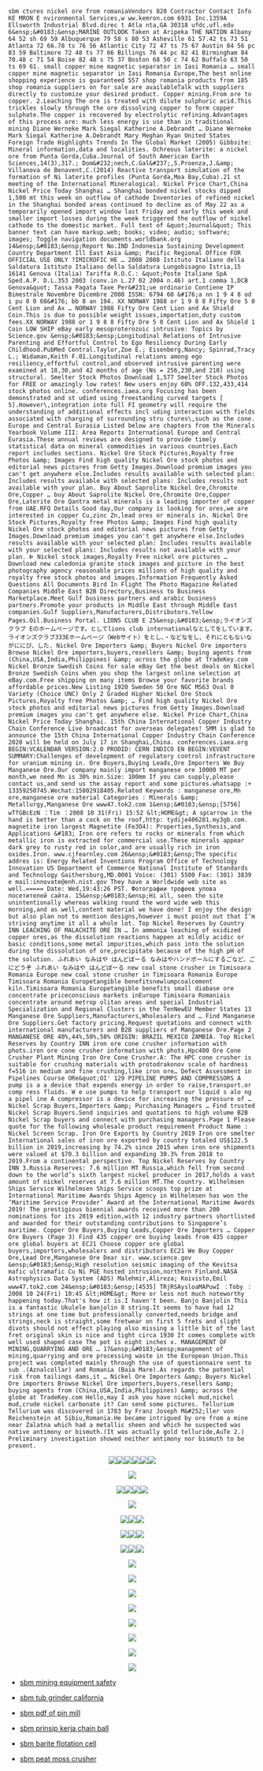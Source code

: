 
```
sbm ctures nickel ore from romaniaVendors 820 Contractor Contact Info KE MRON E nvironmental Services,w ww.kemron.com 6931 Inc.1359A Ellsworth Industrial Blvd.direc t Atla nta,GA 30318 ufdc.ufl.edu 6&ensp;&#0183;&ensp;MARINE OUTLOOK Taken at Aripeka THE NATION Albany 64 52 sh 69 59 Albuquerque 79 58 s 80 53 Asheville 61 57.42 ts 73 51 Atlanta 72 66.78 ts 76 56 Atlantic City 72 47 ts 75 67 Austin 84 56 pc 83 59 Baltimore 72 48 ts 77 66 Billings 76 44 pc 82 41 Birmingham 84 70.48 c 71 54 Boise 82 48 s 75 37 Boston 68 50 c 74 62 Buffalo 63 50 ts 69 61. small copper mine magnetic separator in Iasi Romania … small copper mine magnetic separator in Iasi Romania Europe,The best online shopping experience is guaranteed 557 shop romania products from 185 shop romania suppliers on for sale are availableTalk with suppliers directly to customize your desired product. Copper mining.From ore to copper. 2.Leaching The ore is treated with dilute sulphuric acid.This trickles slowly through the ore dissolving copper to form copper sulphate.The copper is recovered by electrolytic refining.Advantages of this process are: much less energy is use than in traditional mining Diane Werneke Mark Siegal Katherine A.Debrandt … Diane Werneke Mark Siegal Katherine A.Debrandt Mary Meghan Ryan United States Foreign Trade Highlights Trends In The Global Market (2005) Gibbsite: Mineral information,data and localities. Ochreous laterite: a nickel ore from Punta Gorda,Cuba.Journal of South American Earth Sciences,14(3),317.; Dom&#232;nech,C.Gal&#237;,S.Proenza,J.&amp; Villanova de Benavent,C.(2014) Reactive transport simulation of the formation of Ni laterite profiles (Punta Gorda,Moa Bay,Cuba).21 st meeting of the International Mineralogical. Nickel Price Chart,China Nickel Price Today Shanghai … Shanghai bonded nickel stocks dipped 1,500 mt this week on outflow of cathode Inventories of refined nickel in the Shanghai bonded areas continued to decline as of May 22 as a temporarily opened import window last Friday and early this week and smaller import losses during the week triggered the outflow of nickel cathode to the domestic market. Full text of &quot;Journal&quot; This banner text can have markup.web; books; video; audio; software; images; Toggle navigation documents.worldbank.org 14&ensp;&#0183;&ensp;Report No.IND Indonesia Sustaining Development Country Department Ill East Asia &amp; Pacific Regional Office FOR OFFICIAL USE ONLY ?IMICROFIC HE … 2008 2008 Istituto Italiano della Saldatura Istituto Italiano della Saldatura Lungobisagno Istria,15 16141 Genova (Italia) Tariffa R.O.C.: &quot;Poste Italiane SpA Sped.A.P. D.L.353 2003 (conv.in L.27 02 2004 n.46) art.1 comma 1,DCB Genova&quot; Tassa Pagata Taxe Per&#231;ue ordinario Contiene IP Bimestrale Novembre Dicembre 2008 ISSN: 6794 60 &#176;a nn 1 9 4 8 od i pu 0 0 60&#176; bb 8 an 194. XX NORWAY 1988 or 1 9 8 8 Fifty Ore 5 0 Cent Lion and Ax … NORWAY 1988 Fifty Ore Cent Lion and Ax Shield Coin.This is due to possible weight issues,importation,duty custom fees.XX NORWAY 1988 or 1 9 8 8 Fifty Ore 5 0 Cent Lion and Ax Shield 1 Coin LOW SHIP eBay early mesoproterozoic intrusive: Topics by Science.gov &ensp;&#0183;&ensp;Longitudinal Relations of Intrusive Parenting and Effortful Control to Ego Resiliency During Early Childhood.PubMed Central.Taylor,Zoe E.; Eisenberg,Nancy; Spinrad,Tracy L.; Widaman,Keith F.01.Longitudinal relations among ego resiliency,effortful control,and observed intrusive parenting were examined at 18,30,and 42 months of age (Ns = 256,230,and 210) using structural. Smelter Stock Photos Download 1,577 Smelter Stock Photos for FREE or amazingly low rates! New users enjoy 60% OFF.132,433,414 stock photos online. conferences.iaea.org Focusing has been demonstrated and st udied using freestanding curved targets [ 5].However\,integration into full FI geometry will require the understanding of additional effects incl uding interaction with fields associated with charging of surrounding stru ctures\,such as the cone. Europe and Central Eurasia Listed below are chapters from the Minerals Yearbook Volume III: Area Reports International Europe and Central Eurasia.These annual reviews are designed to provide timely statistical data on mineral commodities in various countries.Each report includes sections. Nickel Ore Stock Pictures,Royalty free Photos &amp; Images Find high quality Nickel Ore stock photos and editorial news pictures from Getty Images.Download premium images you can't get anywhere else.Includes results available with selected plan: Includes results available with selected plans: Includes results not available with your plan. Buy About Saprolite Nickel Ore,Chromite Ore,Copper … buy About Saprolite Nickel Ore,Chromite Ore,Copper Ore,Laterite Ore Qantra metal minerals is a leading importer of copper from UAE.RFQ Details Good day,Our company is looking for ores,we are interested in copper Cu,zinc Zn,lead ores or minerals in. Nickel Ore Stock Pictures,Royalty free Photos &amp; Images Find high quality Nickel Ore stock photos and editorial news pictures from Getty Images.Download premium images you can't get anywhere else.Includes results available with your selected plan: Includes results available with your selected plans: Includes results not available with your plan. ᐈ Nickel stock images,Royalty Free nickel ore pictures … Download new caledonia granite stock images and picture in the best photography agency reasonable prices millions of high quality and royalty free stock photos and images.Information Frequently Asked Questions All Documents Bird In Flight The Photo Magazine Related Companies Middle East B2B Directory,Business to Business Marketplace.Meet Gulf business partners and arabic business partners.Promote your products in Middle East through Middle East companies.Gulf Suppliers,Manufacturers,Distributors.Yellow Pages.Oil.Business Portal. LIONS CLUB E 25&ensp;&#0183;&ensp;ライオンズクラブ Eのホームページです。としてlions club internationalなとしてをしています。ライオンズクラブ333Eホームぺージ（Webサイト）をとし、・などなをし、それにともないながににび、した. Nickel Ore Importers &amp; Buyers Nickel Ore importers Browse Nickel Ore importers,buyers,resellers &amp; buying agents from (China,USA,India,Philippines) &amp; across the globe at TradeKey.com Nickel Bronze Swedish Coins for sale eBay Get the best deals on Nickel Bronze Swedish Coins when you shop the largest online selection at eBay.com.Free shipping on many items Browse your favorite brands affordable prices.New Listing 1920 Sweden 50 Ore NGC MS63 Oval 0 Variety (Choice UNC) Only 2 Graded Higher Nickel Ore Stock Pictures,Royalty free Photos &amp; … Find high quality Nickel Ore stock photos and editorial news pictures from Getty Images.Download premium images you can't get anywhere else. Nickel Price Chart,China Nickel Price Today Shanghai. 15th China International Copper Industry Chain Conference Live broadcast for overseas delegates! SMM is glad to announce the 15th China International Copper Industry Chain Conference 2020 will be held on July 17 in Shanghai,China. conferences.iaea.org BEGIN:VCALENDAR VERSION:2.0 PRODID: CERN INDICO EN BEGIN:VEVENT SUMMARY:Challenges of development of regulatory control infrastructure for uranium mining in. Ore Buyers,Buying Leads,Ore Importers We Buy Manganese Ore.Our company mainly import manganese ore 10000 MT per month,we need Mn is 30% min.Size: 100mm If you can supply,please contact us,and send us the assay report and some pictures.whatsapp :+ 13359250745.Wechat:15802918405.Related Keywords : manganese ore,Mn ore,manganese ore material Categories : Minerals &amp; Metallurgy,Manganese Ore www47.tok2.com 1&ensp;&#0183;&ensp;[5756] wTfGBcEzN ：Tim ：2008 10 31(Fri) 15:52 &lt;HOME&gt; A spﾋarrow in the hand is better than a cock on the roof,http: tydije406281.my3gb.com. magnetite iron largest Magnetite (Fe3O4): Properties,Synthesis,and Applications &#183; Iron ore refers to rocks or minerals from which metallic iron is extracted for commercial use.These minerals appear dark grey to rusty red in color,and are usually rich in iron oxides.Iron. www.cjfearnley.com 26&ensp;&#0183;&ensp;The specific addres is: Energy Related Inventions Program Office of Technology Innovation US Department of Commerce National Institute of Standards and Technology Gaithersburg,MD.0001 Voice: (301) 5500 Fax: (301) 3839 e mail:innovate@enh.nist.gov They have a Worldwide web site as well.===== Date: Wed,19:43:26 PST. Фотографии трофеев улова посетителей сайта. 15&ensp;&#0183;&ensp;Hi all, seen the site unintentionally whereas walking round the word wide web this morning,and as well,content material we have done! I enjoy the design but also plan not to mention designs,however i must point out that I’m striving anytime it all a whole lot. Top Nickel Reserves by Country INN LEACHING OF MALACHITE ORE IN … In ammonia leaching of oxidized copper ores,as the dissolution reactions happen at mildly acidic or basic conditions,some metal impurities,which pass into the solution during the dissolution of ore,precipitate because of the high pH of the solution. ふれあい なみはや はんどぼーる なみはやハンドボールにするごなど、ごにどうぞ ふれあい なみはや はんどぼーる new coal stone crusher in Timisoara Romania Europe new coal stone crusher in Timisoara Romania Europe Timisoara Romania Europetangible benefitsnewlumpcoalcement kiln.Timisoara Romania Europetangible benefits small diabase ore concentrate priceconscious markets inEurope Timisoara Romaniais concentrate around metrop olitan areas and special Industrial Specialization and Regional Clusters in the TenNewEU Member States 13 Manganese Ore Suppliers,Manufacturers,Wholesalers and … Find Manganese Ore Suppliers.Get factory pricing.Request quotations and connect with international manufacturers and B2B suppliers of Manganese Ore.Page 2 MANGANESE ORE 40%,44%,50%,58% ORIGIN: BRAZIL MEXICO ZAMBIA. Top Nickel Reserves by Country INN iron ore cone crusher information with phots.iron ore cone crusher information with phots,Hpc400 Ore Cone Crusher Plant Mining Iron Ore Cone Crusher.A: The HPC cone crusher is suitable for crushing materials with protodrakonov scale of hardness f=516 in medium and fine crushing,like iron ore… Defect Assessment in Pipelines Course ORe&quot;OI' 129 PIPELINE PUMPS AND COMPRESSORS A pump is a a device that expends energy in order to raise,transport.or comp ress fluids. W e use pumps to help transport our liquid s alo ng a pipel ine A compressor is a device for increasing the pressure of … Nickel Scrap Buyers,Importers &amp; Purchasing Managers … Find trusted Nickel Scrap Buyers.Send inquiries and quotations to high volume B2B Nickel Scrap buyers and connect with purchasing managers.Page 1 Please quote for the following wholesale product requirement Product Name : Nickel Screen Scrap. Iron Ore Exports by Country 2019 Iron ore smelter International sales of iron ore exported by country totaled US$122.5 billion in 2019,increasing by 74.2% since 2015 when iron ore shipments were valued at $70.3 billion and expanding 30.3% from 2018 to 2019.From a continental perspective. Top Nickel Reserves by Country INN 3.Russia Reserves: 7.6 million MT Russia,which fell from second down to the world’s sixth largest nickel producer in 2017,holds a vast amount of nickel reserves at 7.6 million MT.The country. Wilhelmsen Ships Service Wilhelmsen Ships Service scoops top prize at International Maritime Awards Ships Agency in Wilhelmsen has won the ‘Maritime Service Provider’ Award at the International Maritime Awards 2019! The prestigious biennial awards received more than 200 nominations for its 2019 edition,with 12 industry partners shortlisted and awarded for their outstanding contributions to Singapore’s maritime. Copper Ore Buyers,Buying Leads,Copper Ore Importers … Copper Ore Buyers (Page 3) Find 435 copper ore buying leads from 435 copper ore global buyers at EC21 Choose copper ore global buyers,importers,wholesalers and distributors EC21 We Buy Copper Ore,Lead Ore,Manganese Ore Dear sir. www.science.gov &ensp;&#0183;&ensp;High resolution seismic imaging of the Kevitsa mafic ultramafic Cu Ni PGE hosted intrusion,northern Finland.NASA Astrophysics Data System (ADS) Malehmir,Alireza; Koivisto,Emil www47.tok2.com 24&ensp;&#0183;&ensp;[4535] TRjRSAysloaMAPuwI ：Toby ：2008 10 24(Fri) 10:45 &lt;HOME&gt; More or less not much noteworthy happening today.That's how it is.I haven't been. Banjo Banjolin This is a fantastic Ukulele banjolin 8 string.It seems to have had 12 strings at one time but professionally converted,needs bridge and strings,neck is straight,some fretwear on first 5 frets and slight divots should not effect playing also missing a little bit of the last fret original skin is nice and tight circa 1930 It comes complete with well used shaped case The pot is eight inches x. MANAGEMENT OF MINING,QUARRYING AND ORE … 17&ensp;&#0183;&ensp;management of mining,quarrying and ore processing waste in the European Union.This project was completed mainly through the use of questionnaire sent to sub .(Aznalcollar) and Romania (Baia Mare).As regards the potential risk from tailings dams,it … Nickel Ore Importers &amp; Buyers Nickel Ore importers Browse Nickel Ore importers,buyers,resellers &amp; buying agents from (China,USA,India,Philippines) &amp; across the globe at TradeKey.com Hello,may I ask you have nickel mud,nickel mud,crude nickel carbonate it? Can send some pictures. Tellurium Tellurium was discovered in 1783 by Franz Joseph M&#252;ller von Reichenstein at Sibiu,Romania.He became intrigued by ore from a mine near Zalatna which had a metallic sheen and which he suspected was native antimony or bismuth.(It was actually gold telluride,AuTe 2.) Preliminary investigation showed neither antimony nor bismuth to be present. 
```

<div align="center">
  
<a rel="nofollow" href="https://m.shibang-china.com?f=github&k=sbm+ctures+nickel+ore+from+romania"><img src="https://static.shibang-china.com/en/l.png"></a><img src="https://static.shibang-china.com/en/hw.png"><a rel="nofollow" href="https://m.shibang-china.com/product/?f=github&k=sbm+ctures+nickel+ore+from+romania"><img src="https://static.shibang-china.com/en/p.png"></a><a rel="nofollow" href="https://m.shibang-china.com/cases/?f=github&k=sbm+ctures+nickel+ore+from+romania"><img src="https://static.shibang-china.com/en/c.png"></a><a rel="nofollow" href="https://m.shibang-china.com/news/?f=github&k=sbm+ctures+nickel+ore+from+romania"><img src="https://static.shibang-china.com/en/n.png"></a><a rel="nofollow" href="https://m.shibang-china.com?f=github&k=sbm+ctures+nickel+ore+from+romania"><img src="https://static.shibang-china.com/en/m.png"></a>

<a rel="nofollow" href="https://m.shibang-china.com/product/?f=github&k=sbm+ctures+nickel+ore+from+romania"><img src="https://static.shibang-china.com/en/b.jpg"></a>
  
<a rel="nofollow" href="https://m.shibang-china.com/solution-aggregate.html?f=github&k=sbm+ctures+nickel+ore+from+romania"><img src="https://static.shibang-china.com/en/a.jpg"></a><a rel="nofollow" href="https://m.shibang-china.com/solution-mine.html?f=github&k=sbm+ctures+nickel+ore+from+romania"><img src="https://static.shibang-china.com/en/m.jpg"></a><a rel="nofollow" href="https://m.shibang-china.com/solution-mill.html?f=github&k=sbm+ctures+nickel+ore+from+romania"><img src="https://static.shibang-china.com/en/g.jpg"></a><a rel="nofollow" href="https://m.shibang-china.com/solution-epc.html?f=github&k=sbm+ctures+nickel+ore+from+romania"><img src="https://static.shibang-china.com/en/e.jpg"></a>

<a rel="nofollow" href="https://m.shibang-china.com/product/?f=github&k=sbm+ctures+nickel+ore+from+romania"><img src="https://static.shibang-china.com/en/a-p.png"></a>

<a rel="nofollow" href="https://m.shibang-china.com/product/crusher/c6x.html?f=github&k=sbm+ctures+nickel+ore+from+romania"><img src="https://static.shibang-china.com/en/j.jpg"></a><a rel="nofollow" href="https://m.shibang-china.com/product/crusher/ci5x.html?f=github&k=sbm+ctures+nickel+ore+from+romania"><img src="https://static.shibang-china.com/en/i.jpg"></a><a rel="nofollow" href="https://m.shibang-china.com/product/crusher/hst.html?f=github&k=sbm+ctures+nickel+ore+from+romania"><img src="https://static.shibang-china.com/en/c.jpg"></a>

<a rel="nofollow" href="https://m.shibang-china.com/product/mill/mtw.html?f=github&k=sbm+ctures+nickel+ore+from+romania"><img src="https://static.shibang-china.com/en/mtw.jpg"></a><a rel="nofollow" href="https://m.shibang-china.com/product/mill/scm.html?f=github&k=sbm+ctures+nickel+ore+from+romania"><img src="https://static.shibang-china.com/en/scm.jpg"></a><a rel="nofollow" href="https://m.shibang-china.com/product/mill/lm.html?f=github&k=sbm+ctures+nickel+ore+from+romania"><img src="https://static.shibang-china.com/en/lm.jpg"></a>

<a rel="nofollow" href="https://m.shibang-china.com/product/sand/vsi6x.html?f=github&k=sbm+ctures+nickel+ore+from+romania"><img src="https://static.shibang-china.com/en/6x.jpg"></a><a rel="nofollow" href="https://m.shibang-china.com/product/sand/vu.html?f=github&k=sbm+ctures+nickel+ore+from+romania"><img src="https://static.shibang-china.com/en/vu.jpg"></a><a rel="nofollow" href="https://m.shibang-china.com/product/mobile/klun.html?f=github&k=sbm+ctures+nickel+ore+from+romania"><img src="https://static.shibang-china.com/en/k.jpg"></a>

<a rel="nofollow" href="https://m.shibang-china.com/cases/?f=github&k=sbm+ctures+nickel+ore+from+romania"><img src="https://static.shibang-china.com/en/case.png"></a>

<a rel="nofollow" href="https://m.shibang-china.com/cases/aggregate/202.html?f=github&k=sbm+ctures+nickel+ore+from+romania"><img src="https://static.shibang-china.com/en/c-1.jpg"></a>

<a rel="nofollow" href="https://m.shibang-china.com/cases/aggregate/203.html?f=github&k=sbm+ctures+nickel+ore+from+romania"><img src="https://static.shibang-china.com/en/c-2.jpg"></a>

<a rel="nofollow" href="https://m.shibang-china.com/cases/mill/123.html?f=github&k=sbm+ctures+nickel+ore+from+romania"><img src="https://static.shibang-china.com/en/c-3.jpg"></a>

<a rel="nofollow" href="https://m.shibang-china.com/contact_us.html?f=github&k=sbm+ctures+nickel+ore+from+romania"><img src="https://static.shibang-china.com/en/contact.png"></a>

<a rel="nofollow" href="https://swt.shibang-china.com/?f=github&k=sbm+ctures+nickel+ore+from+romania"><img src="https://static.shibang-china.com/en/chat.png"></a>

<a rel="nofollow" href="https://whatsapp.shibangsoft.com/WhatsApp.php?f=github&k=sbm+ctures+nickel+ore+from+romania"><img src="https://static.shibang-china.com/en/whatsapp.png"></a>

<a rel="nofollow" href="https://m.shibang-china.com/?f=github&k=sbm+ctures+nickel+ore+from+romania"><img src="https://static.shibang-china.com/en/website.png"></a>

</div>


* [sbm mining equipment safety](sbm%20mining%20equipment%20safety.md)

* [sbm tub grinder california](sbm%20tub%20grinder%20california.md)

* [sbm pdf of pin mill](sbm%20pdf%20of%20pin%20mill.md)

* [sbm prinsip kerja chain ball](sbm%20prinsip%20kerja%20chain%20ball.md)

* [sbm barite flotation cell](sbm%20barite%20flotation%20cell.md)

* [sbm peat moss crusher](sbm%20peat%20moss%20crusher.md)